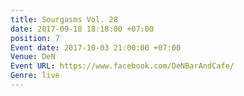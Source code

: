 ```yaml
---
title: Sourgasms Vol. 28
date: 2017-09-18 18:18:00 +07:00
position: 7
Event date: 2017-10-03 21:00:00 +07:00
Venue: DeN
Event URL: https://www.facebook.com/DeNBarAndCafe/
Genre: live
---
```



